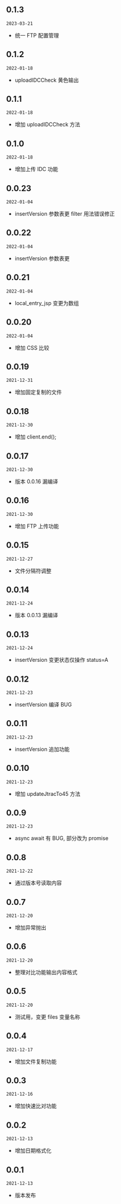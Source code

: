 ## 0.1.3

`2023-03-21`

- 统一 FTP 配置管理

## 0.1.2

`2022-01-18`

- uploadIDCCheck 黄色输出

## 0.1.1

`2022-01-18`

- 增加 uploadIDCCheck 方法

## 0.1.0

`2022-01-18`

- 增加上传 IDC 功能

## 0.0.23

`2022-01-04`

- insertVersion 参数表更 filter 用法错误修正

## 0.0.22

`2022-01-04`

- insertVersion 参数表更

## 0.0.21

`2022-01-04`

- local_entry_jsp 变更为数组

## 0.0.20

`2022-01-04`

- 增加 CSS 比较

## 0.0.19

`2021-12-31`

- 增加固定复制的文件

## 0.0.18

`2021-12-30`

- 增加 client.end();

## 0.0.17

`2021-12-30`

- 版本 0.0.16 漏编译

## 0.0.16

`2021-12-30`

- 增加 FTP 上传功能

## 0.0.15

`2021-12-27`

- 文件分隔符调整

## 0.0.14

`2021-12-24`

- 版本 0.0.13 漏编译

## 0.0.13

`2021-12-24`

- insertVersion 变更状态仅操作 status=A

## 0.0.12

`2021-12-23`

- insertVersion 编译 BUG

## 0.0.11

`2021-12-23`

- insertVersion 追加功能

## 0.0.10

`2021-12-23`

- 增加 updateJtracTo45 方法

## 0.0.9

`2021-12-23`

- async await 有 BUG, 部分改为 promise

## 0.0.8

`2021-12-22`

- 通过版本号读取内容

## 0.0.7

`2021-12-20`

- 增加异常抛出

## 0.0.6

`2021-12-20`

- 整理对比功能输出内容格式

## 0.0.5

`2021-12-20`

- 测试用，变更 files 变量名称

## 0.0.4

`2021-12-17`

- 增加文件复制功能

## 0.0.3

`2021-12-16`

- 增加快速比对功能

## 0.0.2

`2021-12-13`

- 增加日期格式化

## 0.0.1

`2021-12-13`

- 版本发布
